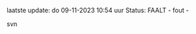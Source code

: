laatste update: 
do 09-11-2023 10:54   uur 
Status: FAALT - fout - 
<div class="service R">svn</div>